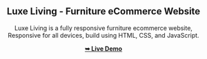 <div align="center">
  
  <br />
  <br />

  <h2 align="center">Luxe Living
 - Furniture eCommerce Website</h2>

  Luxe Living
 is a fully responsive furniture ecommerce website, <br />Responsive for all devices, build using HTML, CSS, and JavaScript.

  <a href="https://668571e3756ef139da21a230--profound-smakager-554d86.netlify.app/"><strong>➥ Live Demo</strong></a>

</div>

